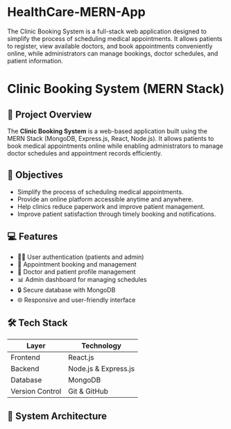 # HealthCare-MERN-App
The Clinic Booking System is a full-stack web application designed to simplify the process of scheduling medical appointments. It allows patients to register, view available doctors, and book appointments conveniently online, while administrators can manage bookings, doctor schedules, and patient information.

# Clinic Booking System (MERN Stack)

## 🏥 Project Overview
The **Clinic Booking System** is a web-based application built using the MERN Stack (MongoDB, Express.js, React, Node.js). It allows patients to book medical appointments online while enabling administrators to manage doctor schedules and appointment records efficiently.

## 🎯 Objectives
- Simplify the process of scheduling medical appointments.
- Provide an online platform accessible anytime and anywhere.
- Help clinics reduce paperwork and improve patient management.
- Improve patient satisfaction through timely booking and notifications.

## 💻 Features
- 🧑‍⚕️ User authentication (patients and admin)
- 📅 Appointment booking and management
- 🧾 Doctor and patient profile management
- 📊 Admin dashboard for managing schedules
- 🔒 Secure database with MongoDB
- 🌐 Responsive and user-friendly interface

## 🛠️ Tech Stack
| Layer | Technology |
|-------|-------------|
| Frontend | React.js |
| Backend | Node.js & Express.js |
| Database | MongoDB |
| Version Control | Git & GitHub |

## 🧩 System Architecture
